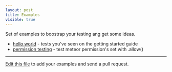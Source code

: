 ```yaml
---
layout: post
title: Examples
visible: true
---
```


Set of examples to boostrap your testing ang get some ideas.

* [hello world](https://github.com/arunoda/hello-laika) - tests you've seen on the getting started guide
* [permission testing](https://github.com/arunoda/meteor-permission-test-with-laika) - test meteor permission's set with .allow()


<hr>

[Edit this file](http://goo.gl/kfTKf) to add your examples and send a pull request.
